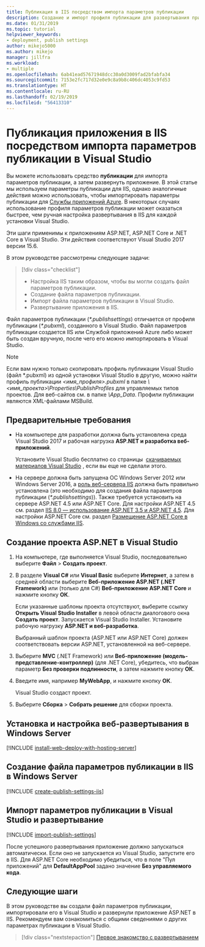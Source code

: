 ```yaml
---
title: Публикация в IIS посредством импорта параметров публикации
description: Создание и импорт профиля публикации для развертывания приложения из Visual Studio в IIS
ms.date: 01/31/2019
ms.topic: tutorial
helpviewer_keywords:
- deployment, publish settings
author: mikejo5000
ms.author: mikejo
manager: jillfra
ms.workload:
- multiple
ms.openlocfilehash: 6ab41ead57671948dcc30a0d3009fad2bfabfa34
ms.sourcegitcommit: 7153e2fc717d32e0e9c8a9b8c406dc4053c9fd53
ms.translationtype: HT
ms.contentlocale: ru-RU
ms.lasthandoff: 02/19/2019
ms.locfileid: "56413310"
---
```

# <a name="publish-an-application-to-iis-by-importing-publish-settings-in-visual-studio"></a>Публикация приложения в IIS посредством импорта параметров публикации в Visual Studio

Вы можете использовать средство **публикации** для импорта параметров публикации, а затем развернуть приложение. В этой статье мы используем параметры публикации для IIS, однако аналогичные действия можно использовать, чтобы импортировать параметры публикации для [Службы приложений Azure](../deployment/tutorial-import-publish-settings-azure.md). В некоторых случаях использование профиля параметров публикации может оказаться быстрее, чем ручная настройка развертывания в IIS для каждой установки Visual Studio.

Эти шаги применимы к приложениям ASP.NET, ASP.NET Core и .NET Core в Visual Studio. Эти действия соответствуют Visual Studio 2017 версии 15.6.

В этом руководстве рассмотрены следующие задачи:

> [!div class="checklist"]
> * Настройка IIS таким образом, чтобы вы могли создать файл параметров публикации.
> * Создание файла параметров публикации.
> * Импорт файла параметров публикации в Visual Studio.
> * Развертывание приложения в IIS.

Файл параметров публикации (*\*.publishsettings*) отличается от профиля публикации (*\*.pubxml*), созданного в Visual Studio. Файл параметров публикации создается IIS или Службой приложений Azure либо может быть создан вручную, после чего его можно импортировать в Visual Studio.

> [!NOTE]
> Если вам нужно только скопировать профиль публикации Visual Studio (файл \*.pubxml) из одной установки Visual Studio в другую, можно найти профиль публикации *\<имя_профиля\>.pubxml* в папке *\\<имя_проекта\>\Properties\PublishProfiles* для управляемых типов проектов. Для веб-сайтов см. в папке *\App_Data*. Профили публикации являются XML-файлами MSBuild.

## <a name="prerequisites"></a>Предварительные требования

* На компьютере для разработки должна быть установлена среда Visual Studio 2017 и рабочая нагрузка **ASP.NET и разработка веб-приложений**.

    Установите Visual Studio бесплатно со страницы  [скачиваемых материалов Visual Studio](https://visualstudio.microsoft.com/downloads/?utm_medium=microsoft&utm_source=docs.microsoft.com&utm_campaign=inline+link&utm_content=download+vs2017) , если вы еще не сделали этого.

* На сервере должна быть запущена ОС Windows Server 2012 или Windows Server 2016, а [роль веб-сервера IIS](/iis/get-started/whats-new-in-iis-8/iis-80-using-aspnet-35-and-aspnet-45) должна быть правильно установлена (это необходимо для создания файла параметров публикации (*\*.publishsettings*)). Также требуется установить на сервере ASP.NET 4.5 или ASP.NET Core. Для настройки ASP.NET 4.5 см. раздел [IIS 8.0 — использование ASP.NET 3.5 и ASP.NET 4.5](/iis/get-started/whats-new-in-iis-8/iis-80-using-aspnet-35-and-aspnet-45). Для настройки ASP.NET Core см. раздел [Размещение ASP.NET Core в Windows со службами IIS](/aspnet/core/publishing/iis?tabs=aspnetcore2x#iis-configuration). 

## <a name="create-a-new-aspnet-project-in-visual-studio"></a>Создание проекта ASP.NET в Visual Studio

1. На компьютере, где выполняется Visual Studio, последовательно выберите **Файл** > **Создать проект**.

1. В разделе **Visual C#** или **Visual Basic** выберите **Интернет**, а затем в средней области выберите **Веб-приложение ASP.NET (.NET Framework)** или (только для C#) **Веб-приложение ASP.NET Core** и нажмите кнопку **ОК**.

    Если указанные шаблоны проекта отсутствуют, выберите ссылку **Открыть Visual Studio Installer** в левой области диалогового окна **Создать проект**. Запускается Visual Studio Installer. Установите рабочую нагрузку **ASP.NET и веб-разработка**.

    Выбранный шаблон проекта (ASP.NET или ASP.NET Core) должен соответствовать версии ASP.NET, установленной на веб-сервере.

1. Выберите **MVC** (.NET Framework) или **Веб-приложение (модель-представление-контроллер)** (для .NET Core), убедитесь, что выбран параметр **Без проверки подлинности**, а затем нажмите кнопку **ОК**.

1. Введите имя, например **MyWebApp**, и нажмите кнопку **ОК**.

    Visual Studio создаст проект.

1. Выберите **Сборка** > **Собрать решение** для сборки проекта.

## <a name="install-and-configure-web-deploy-on-windows-server"></a>Установка и настройка веб-развертывания в Windows Server

[!INCLUDE [install-web-deploy-with-hosting-server](../deployment/includes/install-web-deploy-with-hosting-server.md)]

## <a name="create-the-publish-settings-file-in-iis-on-windows-server"></a>Создание файла параметров публикации в IIS в Windows Server

[!INCLUDE [create-publish-settings-iis](../deployment/includes/create-publish-settings-iis.md)]

## <a name="import-the-publish-settings-in-visual-studio-and-deploy"></a>Импорт параметров публикации в Visual Studio и развертывание

[!INCLUDE [import-publish-settings](../deployment/includes/import-publish-settings-vs.md)]

После успешного развертывания приложение должно запускаться автоматически. Если оно не запускается из Visual Studio, запустите его в IIS. Для ASP.NET Core необходимо убедиться, что в поле "Пул приложений" для **DefaultAppPool** задано значение **Без управляемого кода**.

## <a name="next-steps"></a>Следующие шаги

В этом руководстве вы создали файл параметров публикации, импортировали его в Visual Studio и развернули приложение ASP.NET в IIS. Рекомендуем вам ознакомиться с общими сведениями о других параметрах публикации в Visual Studio.

> [!div class="nextstepaction"]
> [Первое знакомство с развертыванием](../deployment/deploying-applications-services-and-components.md)
